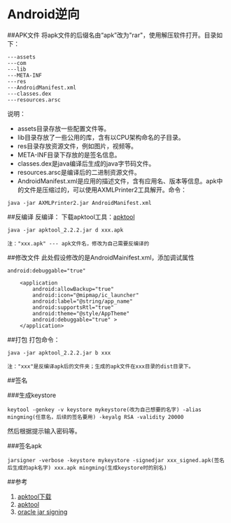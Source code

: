 # Android逆向

##APK文件
将apk文件的后缀名由“apk”改为"rar"，使用解压软件打开。目录如下：

```
---assets
---com
---lib
---META-INF
---res
---AndroidManifest.xml
---classes.dex
---resources.arsc
```
说明：
  
* assets目录存放一些配置文件等。
* lib目录存放了一些公用的库，含有以CPU架构命名的子目录。
* res目录存放资源文件，例如图片，视频等。
* META-INF目录下存放的是签名信息。
* classes.dex是java编译后生成的java字节码文件。
* resources.arsc是编译后的二进制资源文件。
* AndroidManifest.xml是应用的描述文件，含有应用名、版本等信息。apk中的文件是压缩过的，可以使用AXMLPrinter2工具解开。命令：
```
java -jar AXMLPrinter2.jar AndroidManifest.xml
```

##反编译
反编译：
下载apktool工具：[apktool](https://bitbucket.org/iBotPeaches/apktool/downloads/)

```
java -jar apktool_2.2.2.jar d xxx.apk

注："xxx.apk" --- apk文件名，修改为自己需要反编译的
```

##修改文件
此处假设修改的是AndroidMainifest.xml，添加调试属性
```
android:debuggable="true"
```

```
    <application
        android:allowBackup="true"
        android:icon="@mipmap/ic_launcher"
        android:label="@string/app_name"
        android:supportsRtl="true"
        android:theme="@style/AppTheme"
        android:debuggable="true" >
    </application>
```

##打包
打包命令：

```
java -jar apktool_2.2.2.jar b xxx

注："xxx"是反编译apk后的文件夹；生成的apk文件在xxx目录的dist目录下。
```


##签名

###生成keystore
```
keytool -genkey -v keystore mykeystore(改为自己想要的名字) -alias mingming(任意名，后续的签名要用) -keyalg RSA -validity 20000
```
然后根据提示输入密码等。

###签名apk
```
jarsigner -verbose -keystore mykeystore -signedjar xxx_signed.apk(签名后生成的apk名字) xxx.apk mingming(生成keystore时的别名)
```




##参考
1. [apktool下载](https://bitbucket.org/iBotPeaches/apktool/downloads/)  
2. [apktool](https://ibotpeaches.github.io/Apktool/)
3. [oracle jar signing](http://docs.oracle.com/javase/tutorial/deployment/jar/signing.html)

